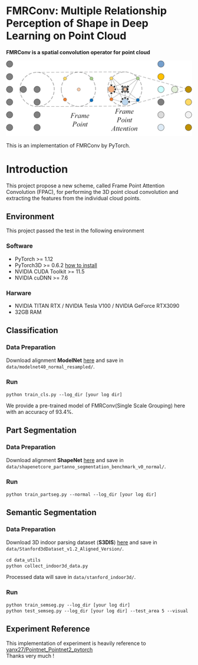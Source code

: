 # FMRConv: Multiple Relationship Perception of Shape in Deep Learning on Point Cloud

**FMRConv is a spatial convolution operator for point cloud**


![The Overview of FPAC](https://github.com/lly007/FPAC/blob/main/image/fig2.png "The Overview of FPAC")


This is an implementation of FMRConv by PyTorch.


# Introduction

This project propose a new scheme, called Frame Point Attention Convolution (FPAC), for performing the 3D point cloud convolution and extracting the features from the individual cloud points.



##  Environment
This project passed the test in the following environment
### Software
- PyTorch >= 1.12
- PyTorch3D >= 0.6.2 [how to install](https://github.com/facebookresearch/pytorch3d/blob/main/INSTALL.md)
- NVIDIA CUDA Toolkit >= 11.5
- NVIDIA cuDNN >= 7.6

### Harware
- NVIDIA TITAN RTX / NVIDIA Tesla V100 / NVIDIA GeForce RTX3090
- 32GB RAM



## Classification
### Data Preparation
Download alignment **ModelNet** [here](https://shapenet.cs.stanford.edu/media/modelnet40_normal_resampled.zip) and save in `data/modelnet40_normal_resampled/`.

### Run
```shell
python train_cls.py --log_dir [your log dir]
```

We provide a pre-trained model of FMRConv(Single Scale Grouping) here with an accuracy of 93.4%.

## Part Segmentation
### Data Preparation
Download alignment **ShapeNet** [here](https://shapenet.cs.stanford.edu/media/shapenetcore_partanno_segmentation_benchmark_v0_normal.zip)  and save in `data/shapenetcore_partanno_segmentation_benchmark_v0_normal/`.
### Run
```shell
python train_partseg.py --normal --log_dir [your log dir]
```

## Semantic Segmentation
### Data Preparation
Download 3D indoor parsing dataset (**S3DIS**) [here](http://buildingparser.stanford.edu/dataset.html)  and save in `data/Stanford3dDataset_v1.2_Aligned_Version/`.
```shell
cd data_utils
python collect_indoor3d_data.py
```
Processed data will save in `data/stanford_indoor3d/`.
### Run
```shell
python train_semseg.py --log_dir [your log dir]
python test_semseg.py --log_dir [your log dir] --test_area 5 --visual
```

## Experiment Reference
This implementation of experiment is heavily reference to [yanx27/Pointnet_Pointnet2_pytorch](https://github.com/yanx27/Pointnet_Pointnet2_pytorch)<br>
Thanks very much !

